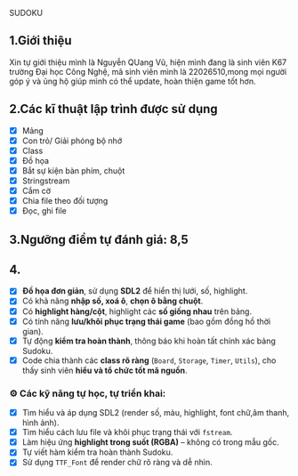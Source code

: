 SUDOKU
## 1.Giới thiệu
Xin tự giới thiệu mình là Nguyễn QUang Vũ, hiện mình đang là sinh viên K67 trường Đại học Công Nghệ, mã sinh viên mình là 22026510,mong mọi người góp ý và ủng hộ giúp mình có thể update, hoàn thiện game tốt hơn.
## 2.Các kĩ thuật lập trình được sử dụng
- [x] Mảng
- [x] Con trỏ/ Giải phóng bộ nhớ
- [x] Class
- [x] Đồ họa
- [x] Bắt sự kiện bàn phím, chuột
- [x] Stringstream
- [x] Cắm cờ
- [x] Chia file theo đối tượng
- [x] Đọc, ghi file
## 3.Ngưỡng điểm tự đánh giá: **8,5**
## 4.
- [x] **Đồ họa đơn giản**, sử dụng **SDL2** để hiển thị lưới, số, highlight.
- [x] Có khả năng **nhập số, xoá ô**, **chọn ô bằng chuột**.
- [x] Có **highlight hàng/cột**, highlight các **số giống nhau** trên bảng.
- [x] Có tính năng **lưu/khôi phục trạng thái game** (bao gồm đồng hồ thời gian).
- [x] Tự động **kiểm tra hoàn thành**, thông báo khi hoàn tất chính xác bảng Sudoku.
- [x] Code chia thành các **class rõ ràng** (`Board`, `Storage`, `Timer`, `Utils`), cho thấy sinh viên **hiểu và tổ chức tốt mã nguồn**.

### ⚙️ Các kỹ năng tự học, tự triển khai:
- [x] Tìm hiểu và áp dụng SDL2 (render số, màu, highlight, font chữ,âm thanh, hình ảnh).
- [x] Tìm hiểu cách lưu file và khôi phục trạng thái với `fstream`.
- [x] Làm hiệu ứng **highlight trong suốt (RGBA)** – không có trong mẫu gốc.
- [x] Tự viết hàm kiểm tra hoàn thành Sudoku.
- [x] Sử dụng `TTF_Font` để render chữ rõ ràng và dễ nhìn.
